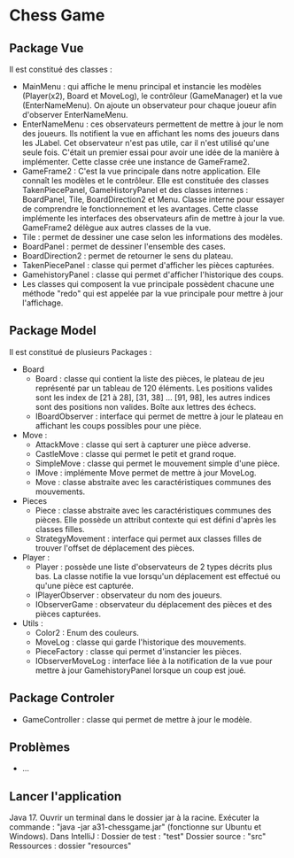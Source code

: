 # Chess Game
## Package Vue
Il est constitué des classes :

* MainMenu : qui affiche le menu principal et instancie les modèles (Player(x2), Board et MoveLog), le contrôleur (GameManager) et la vue (EnterNameMenu). On ajoute un observateur pour chaque joueur afin d'observer EnterNameMenu.
* EnterNameMenu : ces observateurs permettent de mettre à jour le nom des joueurs. Ils notifient la vue en affichant les noms des joueurs dans les JLabel. Cet observateur n'est pas utile, car il n'est utilisé qu'une seule fois. C'était un premier essai pour avoir une idée de la manière à implémenter. Cette classe crée une instance de GameFrame2.
* GameFrame2 : C'est la vue principale dans notre application. Elle connaît les modèles et le contrôleur. Elle est constituée des classes TakenPiecePanel, GameHistoryPanel et des classes internes : BoardPanel, Tile, BoardDirection2 et Menu. Classe interne pour essayer de comprendre le fonctionnement et les avantages. Cette classe implémente les interfaces des observateurs afin de mettre à jour la vue. GameFrame2 délègue aux autres classes de la vue.
* Tile : permet de dessiner une case selon les informations des modèles.
* BoardPanel : permet de dessiner l'ensemble des cases.
* BoardDirection2 : permet de retourner le sens du plateau.
* TakenPiecePanel : classe qui permet d'afficher les pièces capturées.
* GamehistoryPanel : classe qui permet d'afficher l'historique des coups.
* Les classes qui composent la vue principale possèdent chacune une méthode "redo" qui est appelée par la vue principale pour mettre à jour l'affichage.

## Package Model
Il est constitué de plusieurs Packages :

* Board
   * Board : classe qui contient la liste des pièces, le plateau de jeu représenté par un tableau de 120 éléments. Les positions valides sont les index de [21 à 28], [31, 38] ... [91, 98], les autres indices sont des positions non valides. Boîte aux lettres des échecs.
   * IBoardObserver : interface qui permet de mettre à jour le plateau en affichant les coups possibles pour une pièce.
* Move :
   * AttackMove : classe qui sert à capturer une pièce adverse.
   * CastleMove : classe qui permet le petit et grand roque.
   * SimpleMove : classe qui permet le mouvement simple d'une pièce.
   * IMove : implémente Move permet de mettre à jour MoveLog.
   * Move : classe abstraite avec les caractéristiques communes des mouvements.
* Pieces
   * Piece : classe abstraite avec les caractéristiques communes des pièces. Elle possède un attribut contexte qui est défini d'après les classes filles.
   * StrategyMovement : interface qui permet aux classes filles de trouver l'offset de déplacement des pièces.
* Player :
   * Player : possède une liste d'observateurs de 2 types décrits plus bas. La classe notifie la vue lorsqu'un déplacement est effectué ou qu'une pièce est capturée.
   * IPlayerObserver : observateur du nom des joueurs.
   * IObserverGame : observateur du déplacement des pièces et des pièces capturées.
* Utils :
   * Color2 : Enum des couleurs.
   * MoveLog : classe qui garde l'historique des mouvements.
   * PieceFactory : classe qui permet d'instancier les pièces.
   * IObserverMoveLog : interface liée à la notification de la vue pour mettre à jour GamehistoryPanel lorsque un coup est joué.

## Package Controler
* GameController : classe qui permet de mettre à jour le modèle.

## Problèmes
* ...

## Lancer l'application
Java 17.
Ouvrir un terminal dans le dossier jar à la racine.
Exécuter la commande : "java -jar a31-chessgame.jar" (fonctionne sur Ubuntu et Windows).
Dans IntelliJ :
Dossier de test : "test"
Dossier source : "src"
Ressources : dossier "resources"
